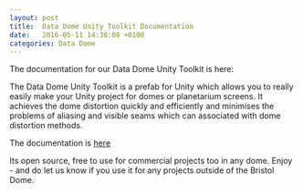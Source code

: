 ```yaml
---
layout: post
title:  Data Dome Unity Toolkit Documentation
date:   2016-05-11 14:38:08 +0100
categories: Data Dome
---
```


The documentation for our Data Dome Unity Toolkit is here:

The Data Dome Unity Toolkit is a prefab for Unity which allows you to really easily make your Unity project for domes or planetarium screens. It achieves the dome distortion quickly and efficiently and minimises the problems of aliasing and visible seams which can associated with dome distortion methods. 

The documentation is [here](https://drive.google.com/file/d/0B_5SlMKap8CyYTZhVUxIWVRtR28/view?usp=sharing)

Its open source, free to use for commercial projects too in any dome. Enjoy - and do let us know if you use it for any projects outside of the Bristol Dome.